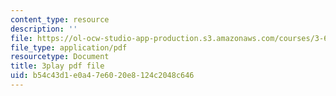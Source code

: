 ```yaml
---
content_type: resource
description: ''
file: https://ol-ocw-studio-app-production.s3.amazonaws.com/courses/3-60-symmetry-structure-and-tensor-properties-of-materials-fall-2005/b54c43d1e0a47e6020e8124c2048c646_QyJkYF-L1Kg.pdf
file_type: application/pdf
resourcetype: Document
title: 3play pdf file
uid: b54c43d1-e0a4-7e60-20e8-124c2048c646
---
```

